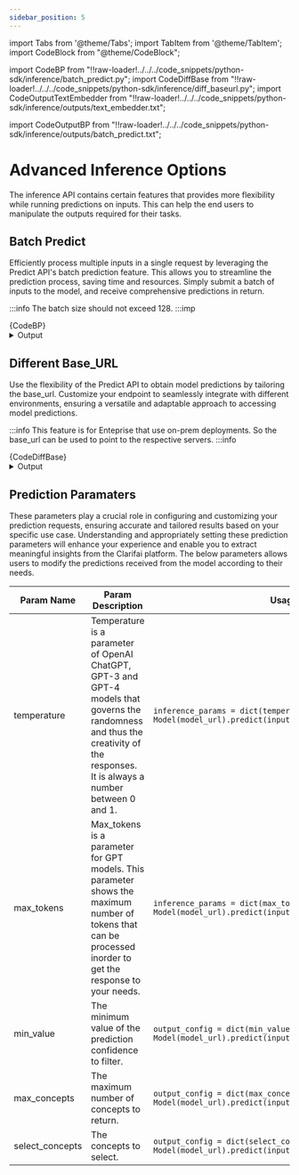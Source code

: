 ```yaml
---
sidebar_position: 5
---
```


import Tabs from '@theme/Tabs';
import TabItem from '@theme/TabItem';
import CodeBlock from "@theme/CodeBlock";


import CodeBP from "!!raw-loader!../../../code_snippets/python-sdk/inference/batch_predict.py";
import CodeDiffBase from "!!raw-loader!../../../code_snippets/python-sdk/inference/diff_baseurl.py";
import CodeOutputTextEmbedder from "!!raw-loader!../../../code_snippets/python-sdk/inference/outputs/text_embedder.txt";



import CodeOutputBP from "!!raw-loader!../../../code_snippets/python-sdk/inference/outputs/batch_predict.txt";


# Advanced Inference Options

The inference API contains certain features that provides more flexibility while running predictions on inputs. This can help the end users to manipulate the outputs required for their tasks.


## Batch Predict

Efficiently process multiple inputs in a single request by leveraging the Predict API's batch prediction feature. This allows you to streamline the prediction process, saving time and resources. Simply submit a batch of inputs to the model, and receive comprehensive predictions in return.

:::info
The batch size should not exceed 128.
:::imp

<Tabs>
<TabItem value="python" label="Python">
    <CodeBlock className="language-python">{CodeBP}</CodeBlock>
</TabItem>
</Tabs>

<details>
  <summary>Output</summary>
    <CodeBlock className="language-text">{CodeOutputBP}</CodeBlock>
</details>


## Different Base_URL

Use the flexibility of the Predict API to obtain model predictions by tailoring the base_url. Customize your endpoint to seamlessly integrate with different environments, ensuring a versatile and adaptable approach to accessing model predictions.

:::info
This feature is for Enteprise that use on-prem deployments. So the base_url can be used to point to the respective servers.
:::info

<Tabs>
<TabItem value="python" label="Python">
    <CodeBlock className="language-python">{CodeDiffBase}</CodeBlock>
</TabItem>
</Tabs>
<details>
  <summary>Output</summary>
    <CodeBlock className="language-text">{CodeOutputTextEmbedder}</CodeBlock>
</details>

## Prediction Paramaters
These parameters play a crucial role in configuring and customizing your prediction requests, ensuring accurate and tailored results based on your specific use case. Understanding and appropriately setting these prediction parameters will enhance your experience and enable you to extract meaningful insights from the Clarifai platform. The below parameters allows users to modify the predictions received from the model according to their needs.


| Param Name     | Param Description                                                                                                                                                                   | Usage example                                                                                                                                                     |
|----------------|------------------------------------------------------------------------------------------------------------------------------------------------------------------------------|-------------------------------------------------------------------------------------------------------------------------------------------------------------------|
| temperature    | Temperature is a parameter of OpenAI ChatGPT, GPT-3 and GPT-4 models that governs the randomness and thus the creativity of the responses. It is always a number between 0 and 1. | ```inference_params = dict(temperature=0.2) Model(model_url).predict(inputs,inference_params=inference_params)```                                             |
| max_tokens     | Max_tokens is a parameter for GPT models. This parameter shows the maximum number of tokens that can be processed inorder to get the response to your needs.              | ```inference_params = dict(max_tokens=100) Model(model_url).predict(inputs,inference_params=inference_params)```                                                  |
| min_value      | The minimum value of the prediction confidence to filter.                                                                                                                     | ```output_config = dict(min_value=0.6) Model(model_url).predict(inputs,output_config=output_config)```                                                             |
| max_concepts   | The maximum number of concepts to return.                                                                                                                                     | ```output_config = dict(max_concepts=3) Model(model_url).predict(inputs,output_config=output_config)```                                                           |
| select_concepts| The concepts to select.                                                                                                                                                       | ```output_config = dict(select_concepts=["concept_name"]) Model(model_url).predict(inputs,output_config=output_config)```                                       |
